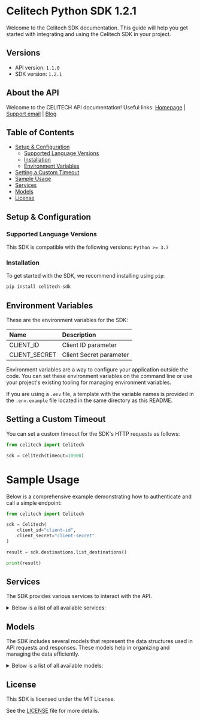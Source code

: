 # Celitech Python SDK 1.2.1<a id="celitech-python-sdk-121"></a>

Welcome to the Celitech SDK documentation. This guide will help you get started with integrating and using the Celitech SDK in your project.

## Versions<a id="versions"></a>

- API version: `1.1.0`
- SDK version: `1.2.1`

## About the API<a id="about-the-api"></a>

Welcome to the CELITECH API documentation! Useful links: [Homepage](https://www.celitech.com) | [Support email](mailto:support@celitech.com) | [Blog](https://www.celitech.com/blog/)

## Table of Contents<a id="table-of-contents"></a>

- [Setup & Configuration](#setup--configuration)
  - [Supported Language Versions](#supported-language-versions)
  - [Installation](#installation)
  - [Environment Variables](#environment-variables)
- [Setting a Custom Timeout](#setting-a-custom-timeout)
- [Sample Usage](#sample-usage)
- [Services](#services)
- [Models](#models)
- [License](#license)

## Setup & Configuration<a id="setup--configuration"></a>

### Supported Language Versions<a id="supported-language-versions"></a>

This SDK is compatible with the following versions: `Python >= 3.7`

### Installation<a id="installation"></a>

To get started with the SDK, we recommend installing using `pip`:

```bash
pip install celitech-sdk
```

## Environment Variables<a id="environment-variables"></a>

These are the environment variables for the SDK:

| Name          | Description             |
| :------------ | :---------------------- |
| CLIENT_ID     | Client ID parameter     |
| CLIENT_SECRET | Client Secret parameter |

Environment variables are a way to configure your application outside the code. You can set these environment variables on the command line or use your project's existing tooling for managing environment variables.

If you are using a `.env` file, a template with the variable names is provided in the `.env.example` file located in the same directory as this README.

## Setting a Custom Timeout<a id="setting-a-custom-timeout"></a>

You can set a custom timeout for the SDK's HTTP requests as follows:

```py
from celitech import Celitech

sdk = Celitech(timeout=10000)
```

# Sample Usage<a id="sample-usage"></a>

Below is a comprehensive example demonstrating how to authenticate and call a simple endpoint:

```py
from celitech import Celitech

sdk = Celitech(
    client_id="client-id",
    client_secret="client-secret"
)

result = sdk.destinations.list_destinations()

print(result)

```

## Services<a id="services"></a>

The SDK provides various services to interact with the API.

<details> 
<summary>Below is a list of all available services:</summary>

| Name         |
| :----------- |
| destinations |
| packages     |
| purchases    |
| e_sim        |

</details>

## Models<a id="models"></a>

The SDK includes several models that represent the data structures used in API requests and responses. These models help in organizing and managing the data efficiently.

<details> 
<summary>Below is a list of all available models:</summary>

| Name                             | Description |
| :------------------------------- | :---------- |
| ListDestinationsOkResponse       |             |
| ListPackagesOkResponse           |             |
| ListPurchasesOkResponse          |             |
| CreatePurchaseRequest            |             |
| CreatePurchaseOkResponse         |             |
| TopUpEsimRequest                 |             |
| TopUpEsimOkResponse              |             |
| EditPurchaseRequest              |             |
| EditPurchaseOkResponse           |             |
| GetPurchaseConsumptionOkResponse |             |
| GetEsimOkResponse                |             |
| GetEsimDeviceOkResponse          |             |
| GetEsimHistoryOkResponse         |             |
| GetEsimMacOkResponse             |             |

</details>

## License<a id="license"></a>

This SDK is licensed under the MIT License.

See the [LICENSE](LICENSE) file for more details.
